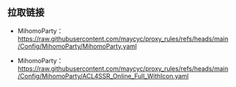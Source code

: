 ## 拉取链接



- MihomoParty：https://raw.githubusercontent.com/maycyc/proxy_rules/refs/heads/main/Config/MihomoParty/MihomoParty.yaml

- MihomoParty：https://raw.githubusercontent.com/maycyc/proxy_rules/refs/heads/main/Config/MihomoParty/ACL4SSR_Online_Full_WithIcon.yaml